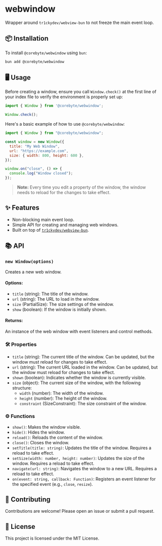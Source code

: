 # webwindow

Wrapper around `tr1ckydev/webview-bun` to not freeze the main event loop.

## 📦 Installation

To install `@corebyte/webwindow` using `bun`:

```bash
bun add @corebyte/webwindow
```

## 🖥️ Usage

Before creating a window, ensure you call `Window.check()` at the first line of your index file to verify the environment is properly set up:

```javascript
import { Window } from '@corebyte/webwindow';

Window.check(); 
```

Here's a basic example of how to use `@corebyte/webwindow`:

```javascript
import { Window } from "@corebyte/webwindow";

const window = new Window({
  title: "My Web Window",
  url: "https://example.com",
  size: { width: 800, height: 600 },
});

window.on("close", () => {
  console.log("Window closed");
});
```

> **Note:** Every time you edit a property of the window, the window needs to reload for the changes to take effect.

## ✨ Features

- Non-blocking main event loop.
- Simple API for creating and managing web windows.
- Built on top of [`tr1ckydev/webview-bun`](https://github.com/tr1ckydev/webview-bun).

## 📚 API

### `new Window(options)`

Creates a new web window.

#### Options:
- `title` (string): The title of the window.
- `url` (string): The URL to load in the window.
- `size` (PartialSize): The size settings of the window.
- `show` (boolean): If the window is initially shown.

#### Returns:
An instance of the web window with event listeners and control methods.

### 🛠️ Properties

- `title` (string): The current title of the window. Can be updated, but the window must reload for changes to take effect.
- `url` (string): The current URL loaded in the window. Can be updated, but the window must reload for changes to take effect.
- `shown` (boolean): Indicates whether the window is currently visible.
- `size` (object): The current size of the window, with the following structure:
  - `width` (number): The width of the window.
  - `height` (number): The height of the window.
  - `constraint` (SizeConstraint): The size constraint of the window.

### ⚙️ Functions

- `show()`: Makes the window visible.
- `hide()`: Hides the window.
- `reload()`: Reloads the content of the window.
- `close()`: Closes the window.
- `setTitle(title: string)`: Updates the title of the window. Requires a reload to take effect.
- `setSize(width: number, height: number)`: Updates the size of the window. Requires a reload to take effect.
- `navigate(url: string)`: Navigates the window to a new URL. Requires a reload to take effect.
- `on(event: string, callback: Function)`: Registers an event listener for the specified event (e.g., `close`, `resize`).

## 🤝 Contributing

Contributions are welcome! Please open an issue or submit a pull request.

## 📜 License

This project is licensed under the MIT License.
